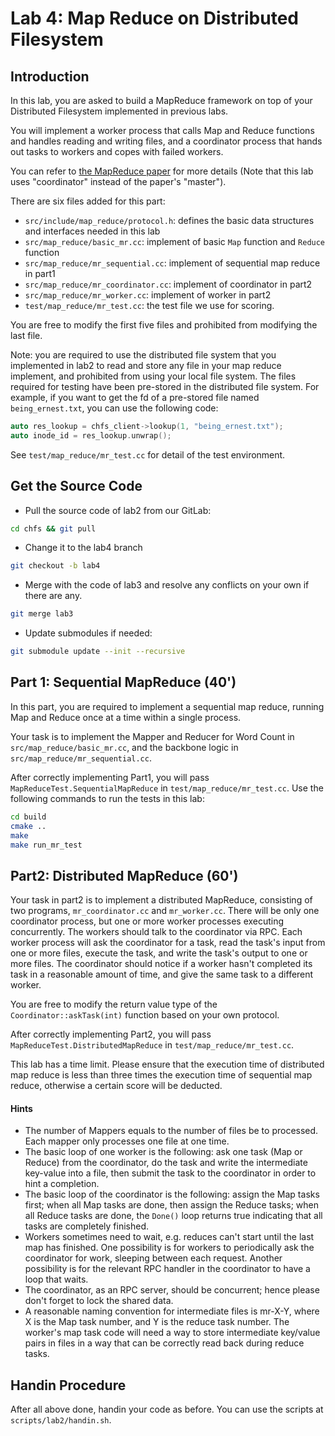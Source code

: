 # Lab 4: Map Reduce on Distributed Filesystem

## Introduction
In this lab, you are asked to build a MapReduce framework on top of your Distributed Filesystem implemented in previous labs. 

You will implement a worker process that calls Map and Reduce functions and handles reading and writing files, and a coordinator process that hands out tasks to workers and copes with failed workers.

You can refer to [the MapReduce paper](https://www.usenix.org/legacy/events/osdi04/tech/full_papers/dean/dean.pdf) for more details (Note that this lab uses "coordinator" instead of the paper's "master").

There are six files added for this part: 
- `src/include/map_reduce/protocol.h`: defines the basic data structures and interfaces needed in this lab
- `src/map_reduce/basic_mr.cc`: implement of basic  `Map` function and `Reduce` function
- `src/map_reduce/mr_sequential.cc`: implement of sequential map reduce in part1
- `src/map_reduce/mr_coordinator.cc`: implement of coordinator in part2
- `src/map_reduce/mr_worker.cc`: implement of worker in part2
- `test/map_reduce/mr_test.cc`: the test file we use for scoring.

You are free to modify the first five files and prohibited from modifying the last file.

Note: you are required to use the distributed file system that you implemented in lab2 to read and store any file in your map reduce implement, and prohibited from using your local file system. The files required for testing have been pre-stored in the distributed file system. For example, if you want to get the fd of a pre-stored file named `being_ernest.txt`, you can use the following code:
```cpp
auto res_lookup = chfs_client->lookup(1, "being_ernest.txt");
auto inode_id = res_lookup.unwrap();
```

See `test/map_reduce/mr_test.cc` for detail of the test environment.


## Get the Source Code
- Pull the source code of lab2 from our GitLab:
```sh
cd chfs && git pull
```
- Change it to the lab4 branch
```sh
git checkout -b lab4
```
- Merge with the code of lab3 and resolve any conflicts on your own if there are any.
```sh
git merge lab3
```
- Update submodules if needed:
```sh
git submodule update --init --recursive
```

## Part 1: Sequential MapReduce (40')

In this part, you are required to implement a sequential map reduce, running Map and Reduce once at a time within a single process.

Your task is to implement the Mapper and Reducer for Word Count in `src/map_reduce/basic_mr.cc`, and the backbone logic in `src/map_reduce/mr_sequential.cc`.

After correctly implementing Part1, you will pass `MapReduceTest.SequentialMapReduce` in `test/map_reduce/mr_test.cc`. Use the following commands to run the tests in this lab:
```sh
cd build
cmake ..
make
make run_mr_test
```

## Part2: Distributed MapReduce (60')
Your task in part2 is to implement a distributed MapReduce, consisting of two programs, `mr_coordinator.cc` and `mr_worker.cc`. There will be only one coordinator process, but one or more worker processes executing concurrently. The workers should talk to the coordinator via RPC. Each worker process will ask the coordinator for a task, read the task's input from one or more files, execute the task, and write the task's output to one or more files. The coordinator should notice if a worker hasn't completed its task in a reasonable amount of time, and give the same task to a different worker.

You are free to modify the return value type of the `Coordinator::askTask(int)` function based on your own protocol.

After correctly implementing Part2, you will pass `MapReduceTest.DistributedMapReduce` in `test/map_reduce/mr_test.cc`.

This lab has a time limit. Please ensure that the execution time of distributed map reduce is less than three times the execution time of sequential map reduce, otherwise a certain score will be deducted.

#### Hints

- The number of Mappers equals to the number of files be to processed. Each mapper only processes one file at one time.
- The basic loop of one worker is the following: ask one task (Map or Reduce) from the coordinator, do the task and write the intermediate key-value into a file, then submit the task to the coordinator in order to hint a completion.
- The basic loop of the coordinator is the following: assign the Map tasks first; when all Map tasks are done, then assign the Reduce tasks; when all Reduce tasks are done, the `Done()` loop returns true indicating that all tasks are completely finished.
- Workers sometimes need to wait, e.g. reduces can't start until the last map has finished. One possibility is for workers to periodically ask the coordinator for work, sleeping between each request. Another possibility is for the relevant RPC handler in the coordinator to have a loop that waits.
- The coordinator, as an RPC server, should be concurrent; hence please don't forget to lock the shared data.
- A reasonable naming convention for intermediate files is mr-X-Y, where X is the Map task number, and Y is the reduce task number. The worker's map task code will need a way to store intermediate key/value pairs in files in a way that can be correctly read back during reduce tasks.


## Handin Procedure

After all above done, handin your code as before. You can use the scripts at `scripts/lab2/handin.sh`.